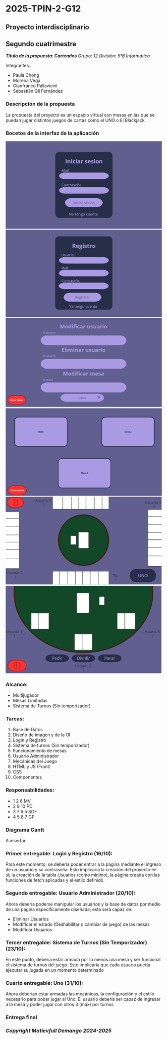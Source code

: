 # 2025-TPIN-2-G12

## Proyecto interdisciplinario
## Segundo cuatrimestre


***Título de la propuesta: Carteados***
*Grupo: 12 División: 5°B Informática*   

Integrantes:
* Paula Chong
* Morena Vega
* Gianfranco Pallavicini
* Sebastián Gil Fernández



### Descripción de la propuesta

La propuesta del proyecto es un espacio virtual con mesas en las que se puedan jugar distintos juegos de cartas como el UNO o El Blackjack.

### Bocetos de la interfaz de la aplicación

![Login](tpin2-g12/front/public/Presupuesto/Presupuesto_login.PNG)
![Registro](tpin2-g12/front/public/Presupuesto/Presupuesto_registro.PNG)
![Admin](tpin2-g12/front/public/Presupuesto/Presupuesto_admin.PNG)
![Mesas](tpin2-g12/front/public/Presupuesto/Presupuesto_mesas.PNG)
![Uno](tpin2-g12/front/public/Presupuesto/Presupuesto_uno.PNG)
![Blackjack](tpin2-g12/front/public/Presupuesto/Presupuesto_blackjack.PNG)

### Alcance:
- Multijugador
- Mesas Limitadas
- Sistema de Turnos (Sin temporizador)

### Tareas:
1. Base de Datos
2. Diseño de imagen y de la UI
3. Login y Registro
4. Sistema de turnos (Sin temporizador)
5. Funcionamiento de mesas
6. Usuario Administrador
7. Mecánicas del Juego
8. HTML y JS (Front)
9. CSS
10. Componentes


### Responsabilidades:

* 1 2 6 MV
* 2 9 10 PC
* 3 7 6 5 SGF
* 4 5 8 7 GP


### Diagrama Gantt

A insertar

### Primer entregable: Login y Registro (16/10):

Para este momento; se debería poder entrar a la página mediante el ingreso de un usuario y su contraseña. Esto implicaría la creación del proyecto en sí; la creación de la tabla Usuarios (como mínimo), la página creada con las funciones de fetch aplicadas y el estilo definido.

### Segundo entregable: Usuario Administrador (20/10):

Ahora debería poderse manipular los usuarios y la base de datos por medio de una pagina específicamente diseñada; esta será capaz de: 
- Eliminar Usuarios
- Modificar el estado (Deshabilitar o cambiar de juego) de las mesas
- Modificar Usuarios

### Tercer entregable: Sistema de Turnos (Sin Temporizador) (23/10):

En este punto, debería estar armada por lo menos una mesa y ser funcional el sistema de turnos del juego. Esto implicaría que cada usuario pueda ejecutar su jugada en un momento determinado

### Cuarto entregable: Uno (31/10):

Ahora deberían estar armadas las mecánicas, la configuración y el estilo necesario para poder jugar al Uno. El usuario debería ser capaz de ingresar a la mesa y poder jugar con otros 3 (máx) por turnos

### Entrega final

### ***Copyright Matievfull Demango 2024-2025***
